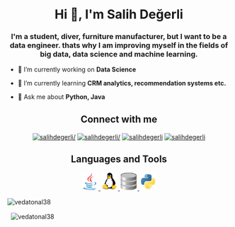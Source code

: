 <h1 align="center">Hi 👋, I'm Salih Değerli</h1>
<h3 align="center">I'm a student, diver, furniture manufacturer, but I want to be a data engineer. thats why
I am improving myself in the fields of big data, data science and machine learning. </h3>

- 🔭 I’m currently working on **Data Science**

- 🌱 I’m currently learning **CRM analytics, recommendation systems etc.**

- 💬 Ask me about **Python, Java**

<h2 align="center">Connect with me</h2>
<p align="center">
 <a href="mailto:salih_degerli@outlook.com" target="blank"><img align="center" src="https://www.iconfinder.com/icons/6296671/download/png/4096" alt="salihdegerli/" height="30" width="40" /></a>
<a href="https://www.linkedin.com/in/salihdegerli/" target="blank"><img align="center" src="https://www.iconfinder.com/icons/5296501/download/png/4096" alt="salihdegerli/" height="30" width="40" /></a>
<a href="https://salihdegerli.medium.com" target="blank"><img align="center" src="https://www.iconfinder.com/icons/8010436/download/png/4096" alt="salihdegerli" height="40" width="50" /></a>
<a href="https://www.kaggle.com/salihdegerli" target="blank"><img align="center" src="https://www.iconfinder.com/icons/4373210/download/png/4096" alt="salihdegerli" height="25" width="40" /></a>
</p>
<h2 align="center">Languages and Tools</h2>

<p align="center"> 
<a href="https://www.java.com" target="_blank"> <img src="https://raw.githubusercontent.com/devicons/devicon/master/icons/java/java-original.svg" alt="java" width="40" height="40"/> </a> 
<a href="https://www.linux.org/" target="_blank"> <img src="https://raw.githubusercontent.com/devicons/devicon/master/icons/linux/linux-original.svg" alt="linux" width="40" height="40"/> </a> 
<a href="https://www.sqlite.com/" target="_blank"> <img src="https://github.com/sqlitebrowser/sqlitebrowser/raw/master/src/icons/sqlitebrowser.png" alt="sqlite" width="40" height="40"/> </a> 
<a href="https://www.python.org" target="_blank"> <img src="https://raw.githubusercontent.com/devicons/devicon/master/icons/python/python-original.svg" alt="python" width="40" height="40"/> </a>
</p>

<p align="left">
  <img align="center" src="https://github-readme-stats.vercel.app/api/top-langs?username=degerlisalih&show_icons=true&locale=en&layout=compact" alt="vedatonal38" /></p>
  
<p align="left">&nbsp;
  <img align="center" src="https://github-readme-stats.vercel.app/api?username=degerlisalih&show_icons=true&locale=en" alt="vedatonal38" /></p>

